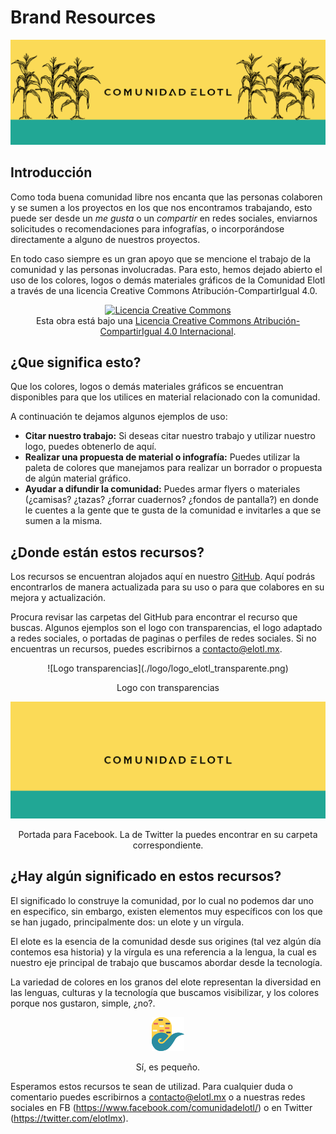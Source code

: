 # Brand Resources

![Banner](https://raw.githubusercontent.com/ElotlMX/elotl-brand-resources/master/portadas/portada_tw-M2.png)

## Introducción

Como toda buena comunidad libre nos encanta que las personas colaboren y se sumen a los proyectos en los que nos encontramos trabajando, esto puede ser desde un *me gusta* o un *compartir* en redes sociales, enviarnos solicitudes o recomendaciones para infografías, o incorporándose directamente a alguno de nuestros proyectos.

En todo caso siempre es un gran apoyo que se mencione el trabajo de la comunidad y las personas involucradas. Para esto, hemos dejado abierto el uso de los colores, logos o demás materiales gráficos de la Comunidad Elotl a través de una licencia Creative Commons Atribución-CompartirIgual 4.0.


<div align="center"><a href="http://creativecommons.org/licenses/by-sa/4.0/" rel="license"><img style="border-width: 0;" src="https://i.creativecommons.org/l/by-sa/4.0/88x31.png" alt="Licencia Creative Commons" /></a><br />Esta obra está bajo una <a href="http://creativecommons.org/licenses/by-sa/4.0/" rel="license">Licencia Creative Commons Atribución-CompartirIgual 4.0 Internacional</a>.</div>

## ¿Que significa esto?

Que los colores, logos o demás materiales gráficos se encuentran disponibles para que los utilices en material relacionado con la comunidad.

A continuación te dejamos algunos ejemplos de uso:

- **Citar nuestro trabajo:** Si deseas citar nuestro trabajo y utilizar nuestro logo, puedes obtenerlo de aquí.
- **Realizar una propuesta de material o infografía:** Puedes utilizar la paleta de colores que manejamos para realizar un borrador o propuesta de algún material gráfico.
- **Ayudar a difundir la comunidad:** Puedes armar flyers o materiales (¿camisas? ¿tazas? ¿forrar cuadernos? ¿fondos de pantalla?) en donde le cuentes a la gente que te gusta de la comunidad e invitarles a que se sumen a la misma.

## ¿Donde están estos recursos?</h2>

Los recursos se encuentran alojados aquí en nuestro [GitHub](https://github.com/ElotlMX/elotl-brand-resources). Aquí podrás encontrarlos de manera actualizada para su uso o para que colabores en su mejora y actualización.

Procura revisar las carpetas del GitHub para encontrar el recurso que buscas. Algunos ejemplos son el logo con transparencias, el logo adaptado a redes sociales, o portadas de paginas o perfiles de redes sociales. Si no encuentras un recursos, puedes escribirnos a <a href="mailto:contacto@elotl.mx">contacto@elotl.mx</a>.

<div align="center">
![Logo transparencias](./logo/logo_elotl_transparente.png)

Logo con transparencias

![Portada FB](./portadas/portada_fb.png)

Portada para Facebook. La de Twitter la puedes encontrar en su carpeta correspondiente.

</div>

## ¿Hay algún significado en estos recursos?</h2>

El significado lo construye la comunidad, por lo cual no podemos dar uno en especifico, sin embargo, existen elementos muy específicos con los que se han jugado, principalmente dos: un elote y un vírgula.

El elote es la esencia de la comunidad desde sus origines (tal vez algún día contemos esa historia) y la vírgula es una referencia a la lengua, la cual es nuestro eje principal de trabajo que buscamos abordar desde la tecnología.

La variedad de colores en los granos del elote representan la diversidad en las lenguas, culturas y la tecnología que buscamos visibilizar, y los colores porque nos gustaron, simple, ¿no?.

<div align="center">

![favicon](./favicon/favicon.png)

Sí, es pequeño.
</div>

Esperamos estos recursos te sean de utilizad. Para cualquier duda o comentario puedes escribirnos a <a href="mailto:contacto@elotl.mx">contacto@elotl.mx</a> o a nuestras redes sociales en FB (<a href="https://www.facebook.com/comunidadelotl/">https://www.facebook.com/comunidadelotl/</a>) o en Twitter (<a href="https://twitter.com/elotlmx">https://twitter.com/elotlmx</a>).
